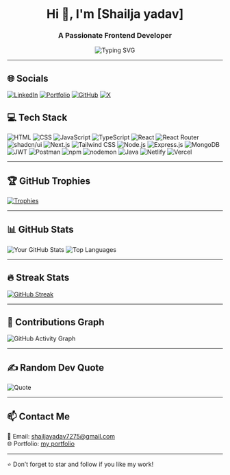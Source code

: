 <h1 align="center">Hi 👋, I'm [Shailja yadav]</h1>
<h3 align="center">A Passionate Frontend Developer</h3>

<p align="center">
  <img src="https://readme-typing-svg.demolab.com?font=Fira+Code&size=24&pause=1000&center=true&vCenter=true&width=435&lines=I+love+coding+frontend+apps;React+%7C+Next.js+%7C+TypeScript" alt="Typing SVG" />
</p>

---

## 🌐 Socials

[![LinkedIn](https://img.shields.io/badge/LinkedIn-0077B5.svg?style=for-the-badge&logo=linkedin&logoColor=white)](https://linkedin.com/in/shailja-yadav-643853252)
[![Portfolio](https://img.shields.io/badge/Portfolio-121212?style=for-the-badge&logo=githubpages&logoColor=white)](https://portfolio-website-beige-three-63.vercel.app/)
[![GitHub](https://img.shields.io/badge/GitHub-000000.svg?style=for-the-badge&logo=github&logoColor=white)](https://github.com/shailjayadav30)
[![X](https://img.shields.io/badge/X-000000?style=for-the-badge&logo=twitter&logoColor=white)](https://x.com/Shailja5911)


## 💻 Tech Stack

![HTML](https://img.shields.io/badge/HTML-E34F26?style=flat&logo=html5&logoColor=white)
![CSS](https://img.shields.io/badge/CSS-1572B6?style=flat&logo=css3&logoColor=white)
![JavaScript](https://img.shields.io/badge/JavaScript-F7DF1E?style=flat&logo=javascript&logoColor=black)
![TypeScript](https://img.shields.io/badge/TypeScript-007acc?style=flat&logo=typescript&logoColor=white)
![React](https://img.shields.io/badge/React-61DAFB?style=flat&logo=react&logoColor=black)
![React Router](https://img.shields.io/badge/React--Router--DOM-CA4245?style=flat&logo=react-router&logoColor=white)
![shadcn/ui](https://img.shields.io/badge/shadcn--ui-000000?style=flat&logo=tailwind-css&logoColor=white)
![Next.js](https://img.shields.io/badge/Next.js-000?style=flat&logo=nextdotjs&logoColor=white)
![Tailwind CSS](https://img.shields.io/badge/TailwindCSS-38B2AC?style=flat&logo=tailwind-css&logoColor=white)
![Node.js](https://img.shields.io/badge/Node.js-339933?style=flat&logo=nodedotjs&logoColor=white)
![Express.js](https://img.shields.io/badge/Express.js-000000?style=flat&logo=express&logoColor=white)
![MongoDB](https://img.shields.io/badge/MongoDB-47A248?style=flat&logo=mongodb&logoColor=white)
![JWT](https://img.shields.io/badge/JWT-000000?style=flat&logo=jsonwebtokens&logoColor=white)
![Postman](https://img.shields.io/badge/Postman-FF6C37?style=flat&logo=postman&logoColor=white)
![npm](https://img.shields.io/badge/npm-CB3837?style=flat&logo=npm&logoColor=white)
![nodemon](https://img.shields.io/badge/nodemon-76D04B?style=flat&logo=nodemon&logoColor=white)
![Java](https://img.shields.io/badge/Java-007396?style=flat&logo=java&logoColor=white)
![Netlify](https://img.shields.io/badge/Netlify-00C7B7?style=flat&logo=netlify&logoColor=white)
![Vercel](https://img.shields.io/badge/Vercel-000000?style=flat&logo=vercel&logoColor=white)

---

## 🏆 GitHub Trophies

[![Trophies](https://github-profile-trophy.vercel.app/?username=shailjayadav30&theme=gruvbox&margin-w=15&margin-h=15)](https://github.com/ryo-ma/github-profile-trophy)

---

## 📊 GitHub Stats

![Your GitHub Stats](https://github-readme-stats.vercel.app/api?username=shailjayadav30&show_icons=true&theme=radical)
![Top Languages](https://github-readme-stats.vercel.app/api/top-langs/?username=shailjayadav30&layout=compact&theme=radical)

---

## 🔥 Streak Stats

[![GitHub Streak](https://github-readme-streak-stats.herokuapp.com?user=shailjayadav30&theme=radical&border_radius=5)](https://git.io/streak-stats)

---

## 🌱 Contributions Graph

![GitHub Activity Graph](https://github-readme-activity-graph.vercel.app/graph?username=shailjayadav30&theme=react-dark)


---



## ✍️ Random Dev Quote

![Quote](https://quotes-github-readme.vercel.app/api?type=horizontal&theme=radical)

---

## 📫 Contact Me

📧 Email: shailjayadav7275@gmail.com  
🌐 Portfolio: [my portfolio](https://portfolio-website-beige-three-63.vercel.app/)

---

⭐️ Don’t forget to star and follow if you like my work!
